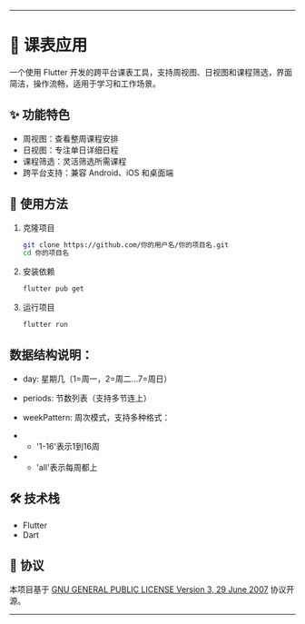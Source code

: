 
---

# 📅 课表应用

一个使用 Flutter 开发的跨平台课表工具，支持周视图、日视图和课程筛选，界面简洁，操作流畅，适用于学习和工作场景。

## ✨ 功能特色

- 周视图：查看整周课程安排
- 日视图：专注单日详细日程
- 课程筛选：灵活筛选所需课程
- 跨平台支持：兼容 Android、iOS 和桌面端

## 🚀 使用方法

1. 克隆项目
   ```bash
   git clone https://github.com/你的用户名/你的项目名.git
   cd 你的项目名
   ```
2. 安装依赖
   ```bash
   flutter pub get
   ```
3. 运行项目
   ```bash
   flutter run
   ```
## 数据结构说明：

- day: 星期几（1=周一，2=周二...7=周日）

- periods: 节数列表（支持多节连上）

- weekPattern: 周次模式，支持多种格式：

- - '1-16'表示1到16周

- - 'all'表示每周都上

## 🛠️ 技术栈

- Flutter
- Dart

## 📄 协议

本项目基于 [GNU GENERAL PUBLIC LICENSE Version 3, 29 June 2007](https://www.gnu.org/licenses/gpl-3.0.html) 协议开源。

---
